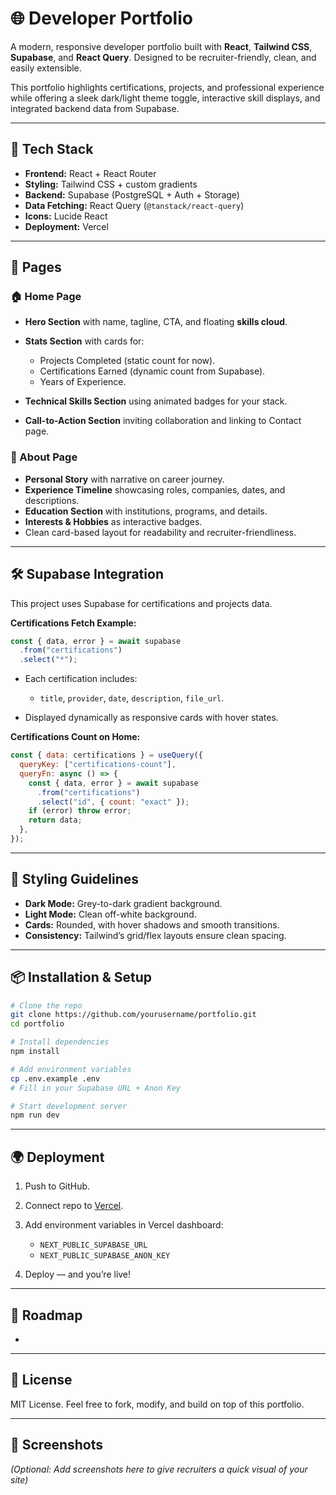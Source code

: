 # 🌐 Developer Portfolio

A modern, responsive developer portfolio built with **React**, **Tailwind CSS**, **Supabase**, and **React Query**. Designed to be recruiter-friendly, clean, and easily extensible.

This portfolio highlights certifications, projects, and professional experience while offering a sleek dark/light theme toggle, interactive skill displays, and integrated backend data from Supabase.

---

## 🚀 Tech Stack

* **Frontend:** React + React Router
* **Styling:** Tailwind CSS + custom gradients
* **Backend:** Supabase (PostgreSQL + Auth + Storage)
* **Data Fetching:** React Query (`@tanstack/react-query`)
* **Icons:** Lucide React
* **Deployment:** Vercel

---

## 📄 Pages

### 🏠 Home Page

* **Hero Section** with name, tagline, CTA, and floating **skills cloud**.
* **Stats Section** with cards for:

  * Projects Completed (static count for now).
  * Certifications Earned (dynamic count from Supabase).
  * Years of Experience.
* **Technical Skills Section** using animated badges for your stack.
* **Call-to-Action Section** inviting collaboration and linking to Contact page.

### 👤 About Page

* **Personal Story** with narrative on career journey.
* **Experience Timeline** showcasing roles, companies, dates, and descriptions.
* **Education Section** with institutions, programs, and details.
* **Interests & Hobbies** as interactive badges.
* Clean card-based layout for readability and recruiter-friendliness.

---

## 🛠️ Supabase Integration

This project uses Supabase for certifications and projects data.

**Certifications Fetch Example:**

```js
const { data, error } = await supabase
  .from("certifications")
  .select("*");
```

* Each certification includes:

  * `title`, `provider`, `date`, `description`, `file_url`.
* Displayed dynamically as responsive cards with hover states.

**Certifications Count on Home:**

```js
const { data: certifications } = useQuery({
  queryKey: ["certifications-count"],
  queryFn: async () => {
    const { data, error } = await supabase
      .from("certifications")
      .select("id", { count: "exact" });
    if (error) throw error;
    return data;
  },
});
```

---

## 🎨 Styling Guidelines

* **Dark Mode:** Grey-to-dark gradient background.
* **Light Mode:** Clean off-white background.
* **Cards:** Rounded, with hover shadows and smooth transitions.
* **Consistency:** Tailwind’s grid/flex layouts ensure clean spacing.

---

## 📦 Installation & Setup

```bash
# Clone the repo
git clone https://github.com/yourusername/portfolio.git
cd portfolio

# Install dependencies
npm install

# Add environment variables
cp .env.example .env
# Fill in your Supabase URL + Anon Key

# Start development server
npm run dev
```

---

## 🌍 Deployment

1. Push to GitHub.
2. Connect repo to [Vercel](https://vercel.com/).
3. Add environment variables in Vercel dashboard:

   * `NEXT_PUBLIC_SUPABASE_URL`
   * `NEXT_PUBLIC_SUPABASE_ANON_KEY`
4. Deploy — and you’re live!

---

## 📌 Roadmap

*

---

## 📜 License

MIT License. Feel free to fork, modify, and build on top of this portfolio.

---

## 📸 Screenshots

*(Optional: Add screenshots here to give recruiters a quick visual of your site)*
